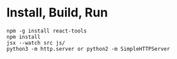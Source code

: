 # Install, Build, Run

    npm -g install react-tools
    npm install
    jsx --watch src js/
    python3 -m http.server or python2 -m SimpleHTTPServer
